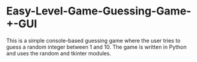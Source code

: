 # Easy-Level-Game-Guessing-Game-+-GUI
This is a simple console-based guessing game where the user tries to guess a random integer between 1 and 10. The game is written in Python and uses the random and tkinter modules.
